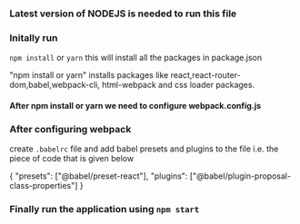 ### Latest version of NODEJS is needed to run this file

### Initally run 
`npm install` or `yarn` this will install all the packages in package.json
 
 "npm install or yarn" installs packages like
 react,react-router-dom,babel,webpack-cli, html-webpack and css loader packages.
 
 #### After npm install or yarn we need to configure webpack.config.js
 
 ### After configuring webpack 
 create `.babelrc` file and add babel presets and plugins to the file i.e. the piece of code that is given below
 
 {
  "presets": ["@babel/preset-react"],
  "plugins": ["@babel/plugin-proposal-class-properties"]
}

### Finally run the application using `npm start`
